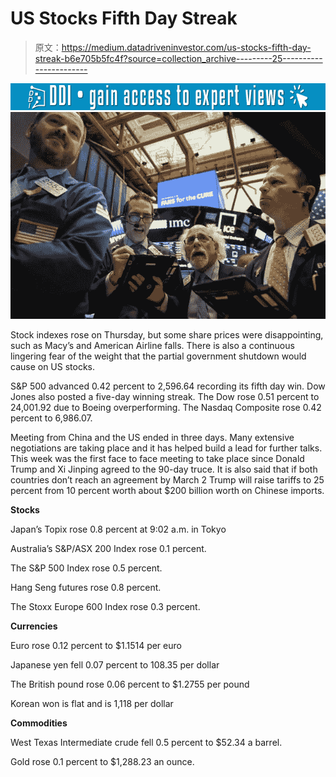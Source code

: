 # US Stocks Fifth Day Streak

> 原文：<https://medium.datadriveninvestor.com/us-stocks-fifth-day-streak-b6e705b5fc4f?source=collection_archive---------25----------------------->

[![](img/919154f90999fba2aaf4bf14bb709e6a.png)](http://www.track.datadriveninvestor.com/1B9E)![](img/3edf9fcd8d2f8442ac2fb0d04d018818.png)

Stock indexes rose on Thursday, but some share prices were disappointing, such as Macy’s and American Airline falls. There is also a continuous lingering fear of the weight that the partial government shutdown would cause on US stocks.

S&P 500 advanced 0.42 percent to 2,596.64 recording its fifth day win. Dow Jones also posted a five-day winning streak. The Dow rose 0.51 percent to 24,001.92 due to Boeing overperforming. The Nasdaq Composite rose 0.42 percent to 6,986.07.

Meeting from China and the US ended in three days. Many extensive negotiations are taking place and it has helped build a lead for further talks. This week was the first face to face meeting to take place since Donald Trump and Xi Jinping agreed to the 90-day truce. It is also said that if both countries don’t reach an agreement by March 2 Trump will raise tariffs to 25 percent from 10 percent worth about $200 billion worth on Chinese imports.

**Stocks**

Japan’s Topix rose 0.8 percent at 9:02 a.m. in Tokyo

Australia’s S&P/ASX 200 Index rose 0.1 percent.

The S&P 500 Index rose 0.5 percent.

Hang Seng futures rose 0.8 percent.

The Stoxx Europe 600 Index rose 0.3 percent.

**Currencies**

Euro rose 0.12 percent to $1.1514 per euro

Japanese yen fell 0.07 percent to 108.35 per dollar

The British pound rose 0.06 percent to $1.2755 per pound

Korean won is flat and is 1,118 per dollar

**Commodities**

West Texas Intermediate crude fell 0.5 percent to $52.34 a barrel.

Gold rose 0.1 percent to $1,288.23 an ounce.